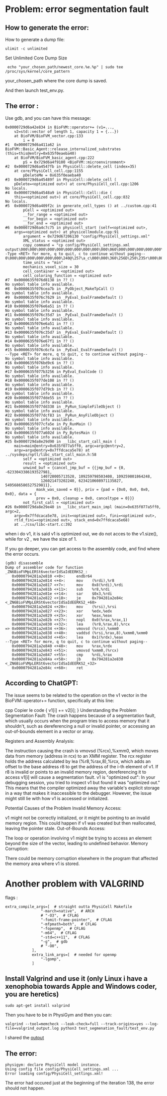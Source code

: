 # Problem: error segmentation fault
## How to generate the error:
How to generate a dump file:
```
ulimit -c unlimited
```
Set Unlimited Core Dump Size
```
 echo "your_chosen_path/newest_core.%e.%p" | sudo tee /proc/sys/kernel/core_pattern
```
your_chosen_path where the core dump is saved.

And then launch test_env.py.

## The error :
Use gdb, and you can have this message:
```
0x0000729d6a42e834 in BioFVM::operator+= (v1=..., 
    v2=std::vector of length 1, capacity 1 = {...})
    at BioFVM/BioFVM_vector.cpp:133
        i = 0
#1  0x0000729d6a411a62 in BioFVM::Basic_Agent::release_internalized_substrates (this=this@entry=0x635f0eaeba40)
    at BioFVM/BioFVM_basic_agent.cpp:222
        pS = 0x729d6a4f9100 <BioFVM::microenvironment>
#2  0x0000729d6a4547fb in PhysiCell::delete_cell (index=35)
    at core/PhysiCell_cell.cpp:1155
        pDeleteMe = 0x635f0eaeba40
#3  0x0000729d6a45489f in PhysiCell::delete_cell (
    pDelete=<optimized out>) at core/PhysiCell_cell.cpp:1206
No locals.
#4  0x0000729d6a4548a9 in PhysiCell::Cell::die (
    this=<optimized out>) at core/PhysiCell_cell.cpp:832
No locals.
#5  0x0000729d6a409f2c in generate_cell_types () at ../custom.cpp:41
        pCell = <optimized out>
        __for_range = <optimized out>
        __for_begin = <optimized out>
        __for_end = <optimized out>
#6  0x0000729d6a4c7c75 in physicell_start (self=<optimized out>, 
    args=<optimized out>) at physicellmodule.cpp:91
        argument = 0x729d67206130 "config/PhysiCell_settings.xml"
        XML_status = <optimized out>
        copy_command = "cp config/PhysiCell_settings.xml output\000\000\000\000\000\000\000\000\000\000\060\000\000\000\000\000\000\000\02--Type <RET> for more, q to quit, c to continue without paging--
0\000\000\000\000\000\000\240@\257\a_c\000\000\360\256D\250\235r\000\000\240lD\250\235r\000\000\310N\312\312\375\177\000\000X\"\\\250\235r\000\000{\300k\a_c\000\000\360\344w0\000\000\000\000p\033\217\b_c\000\000\020um\a_c\000\000p\222\\\250\235r\000\000@\003Mf\235r\000\000h\"\\\250\235r\000\000\000\263\255\a_c\000\000=Nm\a_c\000\000\000\000\000\000\000\000\000\000\352\236}\a_c\000\000\a\000\000\000\000\000\000\000"...
        time_units = "min"
        mechanics_voxel_size = 30
        cell_container = <optimized out>
        cell_coloring_function = <optimized out>
#7  0x0000635f076d8138 in ?? ()
No symbol table info available.
#8  0x0000635f076cea7b in _PyObject_MakeTpCall ()
No symbol table info available.
#9  0x0000635f076c7629 in _PyEval_EvalFrameDefault ()
No symbol table info available.
#10 0x0000635f076e6a51 in ?? ()
No symbol table info available.
#11 0x0000635f076c35d7 in _PyEval_EvalFrameDefault ()
No symbol table info available.
#12 0x0000635f076e6a51 in ?? ()
No symbol table info available.
#13 0x0000635f076c35d7 in _PyEval_EvalFrameDefault ()
No symbol table info available.
#14 0x0000635f076e67f1 in ?? ()
No symbol table info available.
#15 0x0000635f076c6cfa in _PyEval_EvalFrameDefault ()
--Type <RET> for more, q to quit, c to continue without paging--
No symbol table info available.
#16 0x0000635f076bd9c6 in ?? ()
No symbol table info available.
#17 0x0000635f077b3256 in PyEval_EvalCode ()
No symbol table info available.
#18 0x0000635f077de108 in ?? ()
No symbol table info available.
#19 0x0000635f077d79cb in ?? ()
No symbol table info available.
#20 0x0000635f077dde55 in ?? ()
No symbol table info available.
#21 0x0000635f077dd338 in _PyRun_SimpleFileObject ()
No symbol table info available.
#22 0x0000635f077dcf83 in _PyRun_AnyFileObject ()
No symbol table info available.
#23 0x0000635f077cfa5e in Py_RunMain ()
No symbol table info available.
#24 0x0000635f077a602d in Py_BytesMain ()
No symbol table info available.
#25 0x0000729da8e29d90 in __libc_start_call_main (
    main=main@entry=0x635f077a5ff0, argc=argc@entry=2, 
    argv=argv@entry=0x7ffdcaca5e78) at ../sysdeps/nptl/libc_start_call_main.h:58
        self = <optimized out>
        result = <optimized out>
        unwind_buf = {cancel_jmp_buf = {{jmp_buf = {0, -6233043386193527981, 
                140728005713528, 109259798503408, 109259801864248, 
                126021473202240, 6234210608971135827, 5495686586527529811}, 
              mask_was_saved = 0}}, priv = {pad = {0x0, 0x0, 0x0, 0x0}, data = {
              prev = 0x0, cleanup = 0x0, canceltype = 0}}}
        not_first_call = <optimized out>
#26 0x0000729da8e29e40 in __libc_start_main_impl (main=0x635f077a5ff0, argc=2, 
    argv=0x7ffdcaca5e78, init=<optimized out>, fini=<optimized out>, 
    rtld_fini=<optimized out>, stack_end=0x7ffdcaca5e68)
    at ../csu/libc-start.c:392
```
when i do v1, it is said v1 is optimized out, we do not acces to the v1.size(), while for v2 , we have the size of 1.

If you go deeper, you can get access to the assembly code, and find where the error occurs.
```
(gdb) disassemble
Dump of assembler code for function _ZN6BioFVMpLERSt6vectorIdSaIdEERKS2_:
   0x0000794281a2e810 <+0>:     endbr64 
   0x0000794281a2e814 <+4>:     mov    (%rdi),%r8
   0x0000794281a2e817 <+7>:     mov    0x8(%rdi),%rdi
   0x0000794281a2e81b <+11>:    sub    %r8,%rdi
   0x0000794281a2e81e <+14>:    sar    $0x3,%rdi
   0x0000794281a2e822 <+18>:    je     0x794281a2e84c <_ZN6BioFVMpLERSt6vectorIdSaIdEERKS2_+60>
   0x0000794281a2e824 <+20>:    mov    (%rsi),%rsi
   0x0000794281a2e827 <+23>:    xor    %edx,%edx
   0x0000794281a2e829 <+25>:    xor    %eax,%eax
   0x0000794281a2e82b <+27>:    nopl   0x0(%rax,%rax,1)
   0x0000794281a2e830 <+32>:    lea    (%r8,%rax,8),%rcx
=> 0x0000794281a2e834 <+36>:    vmovsd (%rcx),%xmm0
   0x0000794281a2e838 <+40>:    vaddsd (%rsi,%rax,8),%xmm0,%xmm0
   0x0000794281a2e83d <+45>:    lea    0x1(%rdx),%eax
--Type <RET> for more, q to quit, c to continue without paging--
   0x0000794281a2e840 <+48>:    mov    %rax,%rdx
   0x0000794281a2e843 <+51>:    vmovsd %xmm0,(%rcx)
   0x0000794281a2e847 <+55>:    cmp    %rdi,%rax
   0x0000794281a2e84a <+58>:    jb     0x794281a2e830 <_ZN6BioFVMpLERSt6vectorIdSaIdEERKS2_+32>
   0x0000794281a2e84c <+60>:    ret  
```

## According to ChatGPT:
The issue seems to be related to the operation on the v1 vector in the BioFVM::operator+= function, specifically at this line:

cpp
Copier le code
{ v1[i] += v2[i]; }
Understanding the Problem
Segmentation Fault: The crash happens because of a segmentation fault, which usually occurs when the program tries to access memory that it shouldn't, such as dereferencing a null or invalid pointer, or accessing an out-of-bounds element in a vector or array.

Registers and Assembly Analysis:

The instruction causing the crash is vmovsd (%rcx),%xmm0, which moves data from memory (address in rcx) to an XMM register.
The rcx register holds the address calculated by lea (%r8,%rax,8),%rcx, which adds an offset to the base address r8 to get the address of the i-th element of v1.
If r8 is invalid or points to an invalid memory region, dereferencing it to access v1[i] will cause a segmentation fault.
v1 is "optimized out": In your debugging session, you tried to inspect v1 but found it was "optimized out." This means that the compiler optimized away the variable's explicit storage in a way that makes it inaccessible to the debugger. However, the issue might still lie with how v1 is accessed or initialized.

Potential Causes of the Problem
Invalid Memory Access:

v1 might not be correctly initialized, or it might be pointing to an invalid memory region. This could happen if v1 was created but then reallocated, leaving the pointer stale.
Out-of-Bounds Access:

The loop or operation involving v1 might be trying to access an element beyond the size of the vector, leading to undefined behavior.
Memory Corruption:

There could be memory corruption elsewhere in the program that affected the memory area where v1 is stored.

# Another problem with VALGRIND
flags :
```
extra_compile_args=[  # straight outta PhysiCell Makefile
                "-march=native",  # ARCH
                # "-O3",  # CFLAG
                "-fomit-frame-pointer",  # CFLAG
                "-mfpmath=both",  # CFLAG
                "-fopenmp",  # CFLAG
                "-m64",  # CFLAG
                "-std=c++11",  # CFLAG
                "-g",  # gdb
                # "-O0",
            ],
            extra_link_args=[  # needed for openmp
                "-lgomp",
            ]
```

## Install Valgrind and use it (only Linux i have a  xenophobia towards Apple and Windows coder, you are heretics)
```
sudo apt-get install valgrind
```
Then you have to be in PhysiGym and then you can:
```
valgrind --tool=memcheck --leak-check=full --track-origins=yes --log-file=valgrind_output.log python3 test_segmenation_fault/test_env.py
```
I shared the [output](https://github.com/Dante-Berth/PhysiGym/blob/main/test_segmenation_fault/valgrind_output.log)

## The error:
```
physigym: declare PhysiCell model instance.
Using config file config/PhysiCell_settings.xml ... 
Error loading config/PhysiCell_settings.xml!
```
The error had occured just at the beginning of the iteration 138, the error should not happen.
